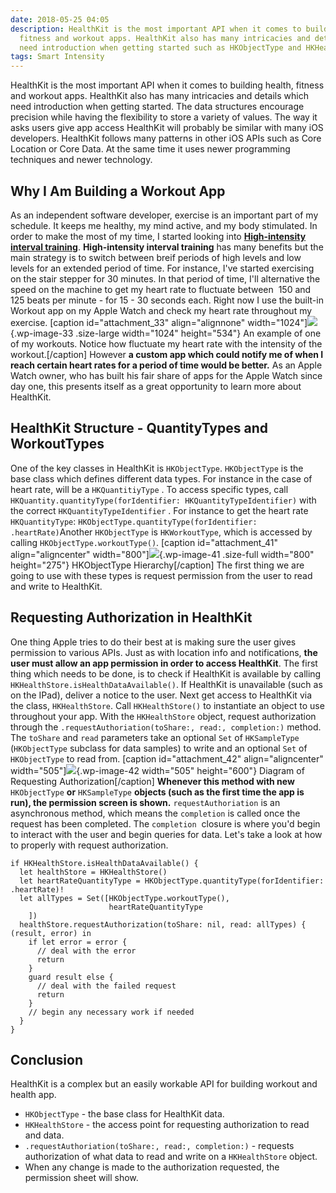 ```yaml
---
date: 2018-05-25 04:05
description: HealthKit is the most important API when it comes to building health,
  fitness and workout apps. HealthKit also has many intricacies and details which
  need introduction when getting started such as HKObjectType and HKHealthStore.
tags: Smart Intensity
---
```

HealthKit is the most important API when it comes to building health,
fitness and workout apps. HealthKit also has many intricacies and
details which need introduction when getting started. The data
structures encourage precision while having the flexibility to store a
variety of values. The way it asks users give app access HealthKit will
probably be similar with many iOS developers. HealthKit follows many
patterns in other iOS APIs such as Core Location or Core Data. At the
same time it uses newer programming techniques and newer technology.

## Why I Am Building a Workout App

As an independent software developer, exercise is an important part of
my schedule. It keeps me healthy, my mind active, and my body
stimulated. In order to make the most of my time, I started looking into
**[High-intensity interval
training](https://en.m.wikipedia.org/wiki/High-intensity_interval_training)**.
**High-intensity interval training** has many benefits but the main
strategy is to switch between breif periods of high levels and low
levels for an extended period of time. For instance, I've started
exercising on the stair stepper for 30 minutes. In that period of time,
I'll alternative the speed on the machine to get my heart rate to
fluctuate between  150 and 125 beats per minute - for 15 - 30 seconds
each. Right now I use the built-in Workout app on my Apple Watch and
check my heart rate throughout my exercise. \[caption
id=\"attachment_33\" align=\"alignnone\"
width=\"1024\"\]![](https://learningswift.brightdigit.com/wp-content/uploads/sites/2/2018/05/IMG_208F0706D0D0-1-1024x534.jpeg){.wp-image-33
.size-large width="1024" height="534"} An example of one of my workouts.
Notice how fluctuate my heart rate with the intensity of the
workout.\[/caption\] However **a custom app which could notify me of
when I reach certain heart rates for a period of time would be better.**
As an Apple Watch owner, who has built his fair share of apps for the
Apple Watch since day one, this presents itself as a great opportunity
to learn more about HealthKit.

## HealthKit Structure - QuantityTypes and WorkoutTypes

One of the key classes in HealthKit is `HKObjectType`. `HKObjectType` is
the base class which defines different data types. For instance in the
case of heart rate, will be a `HKQuantitiyType` . To access specific
types, call
`HKQuantity.quantityType(forIdentifier: HKQuantityTypeIdentifier)` with
the correct `HKQuantityTypeIdentifier` . For instance to get the heart
rate `HKQuantityType`:
`HKObjectType.quantityType(forIdentifier: .heartRate)`Another
`HKObjectType` is `HKWorkoutType`, which is accessed by calling
`HKObjectType.workoutType()`. \[caption id=\"attachment_41\"
align=\"aligncenter\"
width=\"800\"\]![](https://learningswift.brightdigit.com/wp-content/uploads/sites/2/2018/05/diagram.png){.wp-image-41
.size-full width="800" height="275"} HKObjectType Hierarchy\[/caption\]
The first thing we are going to use with these types is request
permission from the user to read and write to HealthKit.

## Requesting Authorization in HealthKit

One thing Apple tries to do their best at is making sure the user gives
permission to various APIs. Just as with location info and
notifications, **the user must allow an app permission in order to
access HealthKit**. The first thing which needs to be done, is to check
if HealthKit is available by calling
`HKHealthStore.isHealthDataAvailable()`. If HealthKit is unavailable
(such as on the IPad), deliver a notice to the user. Next get access to
HealthKit via the class, `HKHealthStore`. Call `HKHealthStore()` to
instantiate an object to use throughout your app. With the
`HKHealthStore` object, request authorization through the
`.requestAuthoriation(toShare:, read:, completion:)` method. The
`toShare` and `read` parameters take an optional `Set` of `HKSampleType`
(`HKObjectType` subclass for data samples) to write and an optional
`Set` of `HKObjectType` to read from. \[caption id=\"attachment_42\"
align=\"aligncenter\"
width=\"505\"\]![](https://learningswift.brightdigit.com/wp-content/uploads/sites/2/2018/05/Artboard-1-253x300.png){.wp-image-42
width="505" height="600"} Diagram of Requesting
Authorization\[/caption\] **Whenever this method with new**
`HKObjectType` **or** `HKSampleType` **objects (such as the first time
the app is run), the permission screen is shown.** `requestAuthoriation`
is an asynchronous method, which means the `completion` is called once
the request has been completed. The `completion`  closure is where
you\'d begin to interact with the user and begin queries for data. Let's
take a look at how to properly with request authorization.

    if HKHealthStore.isHealthDataAvailable() {
      let healthStore = HKHealthStore()
      let heartRateQuantityType = HKObjectType.quantityType(forIdentifier: .heartRate)!
      let allTypes = Set([HKObjectType.workoutType(),
                          heartRateQuantityType
        ])
      healthStore.requestAuthorization(toShare: nil, read: allTypes) { (result, error) in
        if let error = error {
          // deal with the error
          return
        }
        guard result else {
          // deal with the failed request 
          return
        }
        // begin any necessary work if needed
      }
    }

## Conclusion

HealthKit is a complex but an easily workable API for building workout
and health app.

-   `HKObjectType` - the base class for HealthKit data.
-   `HKHealthStore` - the access point for requesting authorization to
    read and data.
-   `.requestAuthoriation(toShare:, read:, completion:)` - requests
    authorization of what data to read and write on a `HKHealthStore`
    object.
-   When any change is made to the authorization requested, the
    permission sheet will show.